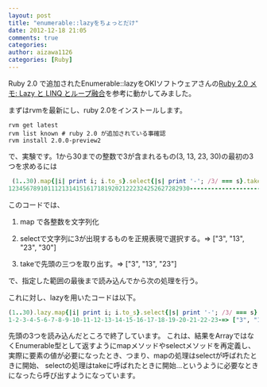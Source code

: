 ```yaml
---
layout: post
title: "enumerable::lazyをちょっとだけ"
date: 2012-12-18 21:05
comments: true
categories: 
author: aizawa1126
categories: [Ruby]
---
```

Ruby 2.0 で追加されたEnumerable::lazyをOKIソフトウェアさんの[Ruby 2.0 メモ: Lazy と LINQ とループ融合](http://www.oki-osk.jp/esc/ruby/20-lazy.html)を参考に動かしてみました。

まずはrvmを最新にし、ruby 2.0をインストールします。
```
rvm get latest
rvm list known # ruby 2.0 が追加されている事確認
rvm install 2.0.0-preview2
```
で、実験です。1から30までの整数で3が含まれるもの(3, 13, 23, 30)の最初の3つを求めるには
```ruby
 (1..30).map{|i| print i; i.to_s}.select{|s| print '-'; /3/ === s}.take(3)
123456789101112131415161718192021222324252627282930------------------------------=> ["3", "13", "23"]
```
このコードでは、

1. map で各整数を文字列化

2. selectで文字列に3が出現するものを正規表現で選択する。=> ["3", "13", "23", "30"]

3. takeで先頭の三つを取り出す。=> ["3", "13", "23"]

で、指定した範囲の最後まで読み込んでから次の処理を行う。

これに対し、lazyを用いたコードは以下。
``` ruby
(1..30).lazy.map{|i| print i; i.to_s}.select{|s| print '-'; /3/ === s}.take(3).to_a
1-2-3-4-5-6-7-8-9-10-11-12-13-14-15-16-17-18-19-20-21-22-23-=> ["3", "13", "23"]
```
先頭の3つを読み込んだところで終了しています。
これは、結果をArrayではなくEnumerable型として返すようにmapメソッドやselectメソッドを再定義し、実際に要素の値が必要になったとき、つまり、mapの処理はselectが呼ばれたときに開始、 selectの処理はtakeに呼ばれたときに開始…というように必要なときになったら呼び出すようになっています。

